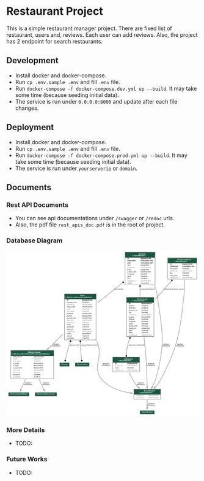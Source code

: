 # Restaurant Project
This is a simple restaurant manager project. There are fixed list of restaurant, users and, reviews. Each user can add 
reviews. Also, the project has 2 endpoint for search restaurants.

## Development
- Install docker and docker-compose.
- Run `cp .env.sample .env` and fill `.env` file.
- Run `docker-compose -f docker-compose.dev.yml up --build`. It may take some time (because seeding initial data).
- The service is run under `0.0.0.0:8000` and update after each file changes.

## Deployment
- Install docker and docker-compose.
- Run `cp .env.sample .env` and fill `.env` file.
- Run `docker-compose -f docker-compose.prod.yml up --build`. It may take some time (because seeding initial data).
- The service is run under `yourserverip` or `domain`.

## Documents
### Rest API Documents
- You can see api documentations under `/swagger` or `/redoc` urls.
- Also, the pdf file `rest_apis_doc.pdf` is in the root of project.

### Database Diagram
![Database Diagram](db_schema.png)

### More Details
- TODO:

### Future Works
- TODO:

